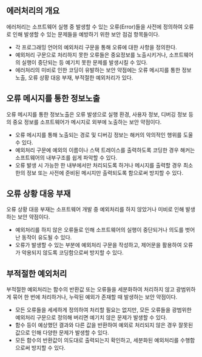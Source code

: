 ## 에러처리의 개요

에러처리는 소프트웨어 실행 중 발생할 수 있는 오류(Error)들을 사전에 정의하여 오류로 인해 발생할 수 있는 문제들을 예방하기 위한 보안 점검 항목들이다.

- 각 프로그래밍 언어의 예외처리 구문을 통해 오류에 대한 사항을 정의한다.
- 예외처리 구문으로 처리하지 못한 오류들은 중요정보를 노출시키거나, 소프트웨어의 실행이 중단되는 등 예기치 못한 문제를 발생시킬 수 있다.
- 에러처리의 미비로 인한 코딩이 유발하는 보안 약점에는 오류 메시지를 통한 정보 노출, 오류 상황 대응 부재, 부적절한 예외처리가 있다.

## 오류 메시지를 통한 정보노출

오류 메시지를 통한 정보노출은 오류 발생으로 실행 환경, 사용자 정보, 디버깅 정보 등의 중요 정보를 소프트웨어가 메시지로 외부에 노출하는 보안 약점이다.

- 오류 메시지를 통해 노출되는 경로 및 디버깅 정보는 해커의 악의적인 행위를 도울 수 있다.
- 예외처리 구문에 예외의 이름이나 스택 트레이스를 출력하도록 코딩한 경우 해커는 소프트웨어의 내부구조를 쉽게 파악할 수 있다.
- 오류 발생 시 가능한 한 내부에서만 처리되도록 하거나 메시지를 출력할 경우 최소한의 정보 또는 사전에 준비된 메시지만 출력되도록 함으로써 방지할 수 있다.

## 오류 상황 대응 부재

오류 상황 대응 부재는 소프트웨어 개발 중 예외처리를 하지 않았거나 미비로 인해 발생하는 보안 약점이다.

- 예외처리를 하지 않은 오류들로 인해 소프트웨어의 실행이 중단되거나 의도를 벗어난 동작이 유도될 수 있다.
- 오류가 발생할 수 있는 부분에 예외처리 구문을 작성하고, 제어문을 활용하여 오류가 악용되지 않도록 코딩함으로써 방지할 수 있다.

## 부적절한 예외처리

부적절한 예외처리는 함수의 반환값 또는 오류들을 세분화하여 처리하지 않고 광범위하게 묶어 한 번에 처리하거나, 누락된 예외가 존재할 때 발생하는 보안 약점이다.

- 모든 오류들을 세세하게 정의하여 처리할 필요는 없지만, 모든 오류들을 광범위한 예외처리 구문으로 정의해 버리면 예기치 않은 문제가 발생할 수 있다.
- 함수 등이 예상했던 결과와 다른 값을 반환하여 예외로 처리되지 않은 경우 잘못된 값으로 인해 다양한 문제가 발생할 수 있다.
- 모든 함수의 반환값이 의도대로 출력되는지 확인하고, 세분화된 예외처리를 수행함으로써 방지할 수 있다.
